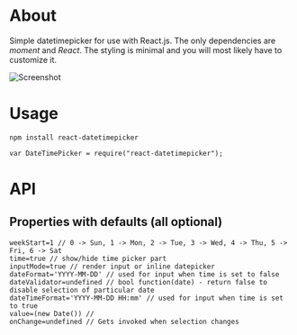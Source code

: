About
=====

Simple datetimepicker for use with React.js. The only dependencies are _moment_ and _React_. The styling is minimal and you will most likely have to customize it.

![Screenshot](https://raw.githubusercontent.com/kraf/react-datetimepicker/master/screenshot.jpg)

Usage
=====

`npm install react-datetimepicker`

`var DateTimePicker = require("react-datetimepicker");`

API
===

Properties with defaults (all optional)
------------------------

```
weekStart=1 // 0 -> Sun, 1 -> Mon, 2 -> Tue, 3 -> Wed, 4 -> Thu, 5 -> Fri, 6 -> Sat
time=true // show/hide time picker part
inputMode=true // render input or inline datepicker
dateFormat='YYYY-MM-DD' // used for input when time is set to false
dateValidator=undefined // bool function(date) - return false to disable selection of particular date
dateTimeFormat='YYYY-MM-DD HH:mm' // used for input when time is set to true
value=(new Date()) // 
onChange=undefined // Gets invoked when selection changes
```
